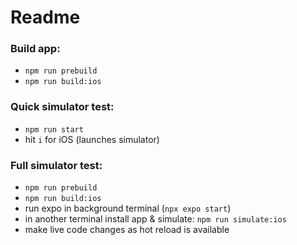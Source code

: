 # Readme

### Build app:  
- `npm run prebuild`  
- `npm run build:ios`

### Quick simulator test:
- `npm run start`  
- hit `i` for iOS  (launches simulator)

### Full simulator test:
- `npm run prebuild`  
- `npm run build:ios`  
- run expo in background terminal (`npx expo start`)  
- in another terminal install app & simulate: `npm run simulate:ios`  
- make live code changes as hot reload is available